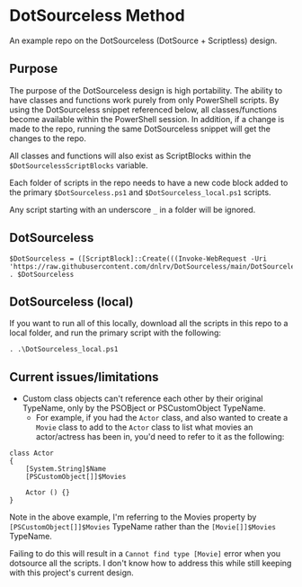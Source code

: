 # DotSourceless Method
An example repo on the DotSourceless (DotSource + Scriptless) design.

## Purpose
The purpose of the DotSourceless design is high portability. The ability to have classes and functions work purely from only PowerShell scripts. By using the DotSourceless snippet referenced below, all classes/functions become available within the PowerShell session. In addition, if a change is made to the repo, running the same DotSourceless snippet will get the changes to the repo.

All classes and functions will also exist as ScriptBlocks within the `$DotSourcelessScriptBlocks` variable.

Each folder of scripts in the repo needs to have a new code block added to the primary
`$DotSourceless.ps1` and `$DotSourceless_local.ps1` scripts.

Any script starting with an underscore `_` in a folder will be ignored.

## DotSourceless
```
$DotSourceless = ([ScriptBlock]::Create(((Invoke-WebRequest -Uri 'https://raw.githubusercontent.com/dnlrv/DotSourceless/main/DotSourceless.ps1').Content))); . $DotSourceless
```

## DotSourceless (local)
If you want to run all of this locally, download all the scripts in this repo to a local folder, and run the primary script with the following:

```
. .\DotSourceless_local.ps1
```

## Current issues/limitations

- Custom class objects can't reference each other by their original TypeName, only by the PSOBject or PSCustomObject TypeName.
  - For example, if you had the `Actor` class, and also wanted to create a `Movie` class to add to the `Actor` class to list what movies an actor/actress has been in, you'd need to refer to it as the following:

```
class Actor
{
	[System.String]$Name
	[PSCustomObject[]]$Movies

	Actor () {}
}
```
Note in the above example, I'm referring to the Movies property by `[PSCustomObject[]]$Movies` TypeName rather than the `[Movie[]]$Movies` TypeName.

Failing to do this will result in a `Cannot find type [Movie]` error when you dotsource all the scripts. I don't know how to address this while still keeping with this project's current design.